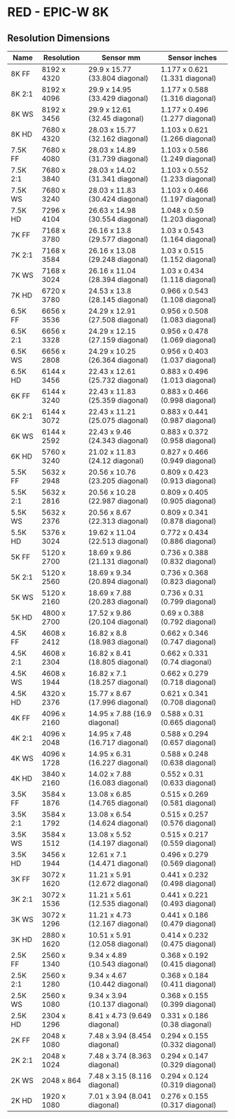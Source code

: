 # RED - EPIC-W 8K

## Resolution Dimensions

| Name     | Resolution   | Sensor mm                       | Sensor inches                  |
|----------|--------------|---------------------------------|--------------------------------|
| 8K FF    | 8192 x 4320  | 29.9 x 15.77 (33.804 diagonal)  | 1.177 x 0.621 (1.331 diagonal) |
| 8K 2:1   | 8192 x 4096  | 29.9 x 14.95 (33.429 diagonal)  | 1.177 x 0.588 (1.316 diagonal) |
| 8K WS    | 8192 x 3456  | 29.9 x 12.61 (32.45 diagonal)   | 1.177 x 0.496 (1.277 diagonal) |
| 8K HD    | 7680 x 4320  | 28.03 x 15.77 (32.162 diagonal) | 1.103 x 0.621 (1.266 diagonal) |
| 7.5K FF  | 7680 x 4080  | 28.03 x 14.89 (31.739 diagonal) | 1.103 x 0.586 (1.249 diagonal) |
| 7.5K 2:1 | 7680 x 3840  | 28.03 x 14.02 (31.341 diagonal) | 1.103 x 0.552 (1.233 diagonal) |
| 7.5K WS  | 7680 x 3240  | 28.03 x 11.83 (30.424 diagonal) | 1.103 x 0.466 (1.197 diagonal) |
| 7.5K HD  | 7296 x 4104  | 26.63 x 14.98 (30.554 diagonal) | 1.048 x 0.59 (1.203 diagonal)  |
| 7K FF    | 7168 x 3780  | 26.16 x 13.8 (29.577 diagonal)  | 1.03 x 0.543 (1.164 diagonal)  |
| 7K 2:1   | 7168 x 3584  | 26.16 x 13.08 (29.248 diagonal) | 1.03 x 0.515 (1.152 diagonal)  |
| 7K WS    | 7168 x 3024  | 26.16 x 11.04 (28.394 diagonal) | 1.03 x 0.434 (1.118 diagonal)  |
| 7K HD    | 6720 x 3780  | 24.53 x 13.8 (28.145 diagonal)  | 0.966 x 0.543 (1.108 diagonal) |
| 6.5K FF  | 6656 x 3536  | 24.29 x 12.91 (27.508 diagonal) | 0.956 x 0.508 (1.083 diagonal) |
| 6.5K 2:1 | 6656 x 3328  | 24.29 x 12.15 (27.159 diagonal) | 0.956 x 0.478 (1.069 diagonal) |
| 6.5K WS  | 6656 x 2808  | 24.29 x 10.25 (26.364 diagonal) | 0.956 x 0.403 (1.037 diagonal) |
| 6.5K HD  | 6144 x 3456  | 22.43 x 12.61 (25.732 diagonal) | 0.883 x 0.496 (1.013 diagonal) |
| 6K FF    | 6144 x 3240  | 22.43 x 11.83 (25.359 diagonal) | 0.883 x 0.466 (0.998 diagonal) |
| 6K 2:1   | 6144 x 3072  | 22.43 x 11.21 (25.075 diagonal) | 0.883 x 0.441 (0.987 diagonal) |
| 6K WS    | 6144 x 2592  | 22.43 x 9.46 (24.343 diagonal)  | 0.883 x 0.372 (0.958 diagonal) |
| 6K HD    | 5760 x 3240  | 21.02 x 11.83 (24.12 diagonal)  | 0.827 x 0.466 (0.949 diagonal) |
| 5.5K FF  | 5632 x 2948  | 20.56 x 10.76 (23.205 diagonal) | 0.809 x 0.423 (0.913 diagonal) |
| 5.5K 2:1 | 5632 x 2816  | 20.56 x 10.28 (22.987 diagonal) | 0.809 x 0.405 (0.905 diagonal) |
| 5.5K WS  | 5632 x 2376  | 20.56 x 8.67 (22.313 diagonal)  | 0.809 x 0.341 (0.878 diagonal) |
| 5.5K HD  | 5376 x 3024  | 19.62 x 11.04 (22.513 diagonal) | 0.772 x 0.434 (0.886 diagonal) |
| 5K FF    | 5120 x 2700  | 18.69 x 9.86 (21.131 diagonal)  | 0.736 x 0.388 (0.832 diagonal) |
| 5K 2:1   | 5120 x 2560  | 18.69 x 9.34 (20.894 diagonal)  | 0.736 x 0.368 (0.823 diagonal) |
| 5K WS    | 5120 x 2160  | 18.69 x 7.88 (20.283 diagonal)  | 0.736 x 0.31 (0.799 diagonal)  |
| 5K HD    | 4800 x 2700  | 17.52 x 9.86 (20.104 diagonal)  | 0.69 x 0.388 (0.792 diagonal)  |
| 4.5K FF  | 4608 x 2412  | 16.82 x 8.8 (18.983 diagonal)   | 0.662 x 0.346 (0.747 diagonal) |
| 4.5K 2:1 | 4608 x 2304  | 16.82 x 8.41 (18.805 diagonal)  | 0.662 x 0.331 (0.74 diagonal)  |
| 4.5K WS  | 4608 x 1944  | 16.82 x 7.1 (18.257 diagonal)   | 0.662 x 0.279 (0.718 diagonal) |
| 4.5K HD  | 4320 x 2376  | 15.77 x 8.67 (17.996 diagonal)  | 0.621 x 0.341 (0.708 diagonal) |
| 4K FF    | 4096 x 2160  | 14.95 x 7.88 (16.9 diagonal)    | 0.588 x 0.31 (0.665 diagonal)  |
| 4K 2:1   | 4096 x 2048  | 14.95 x 7.48 (16.717 diagonal)  | 0.588 x 0.294 (0.657 diagonal) |
| 4K WS    | 4096 x 1728  | 14.95 x 6.31 (16.227 diagonal)  | 0.588 x 0.248 (0.638 diagonal) |
| 4K HD    | 3840 x 2160  | 14.02 x 7.88 (16.083 diagonal)  | 0.552 x 0.31 (0.633 diagonal)  |
| 3.5K FF  | 3584 x 1876  | 13.08 x 6.85 (14.765 diagonal)  | 0.515 x 0.269 (0.581 diagonal) |
| 3.5K 2:1 | 3584 x 1792  | 13.08 x 6.54 (14.624 diagonal)  | 0.515 x 0.257 (0.576 diagonal) |
| 3.5K WS  | 3584 x 1512  | 13.08 x 5.52 (14.197 diagonal)  | 0.515 x 0.217 (0.559 diagonal) |
| 3.5K HD  | 3456 x 1944  | 12.61 x 7.1 (14.471 diagonal)   | 0.496 x 0.279 (0.569 diagonal) |
| 3K FF    | 3072 x 1620  | 11.21 x 5.91 (12.672 diagonal)  | 0.441 x 0.232 (0.498 diagonal) |
| 3K 2:1   | 3072 x 1536  | 11.21 x 5.61 (12.535 diagonal)  | 0.441 x 0.221 (0.493 diagonal) |
| 3K WS    | 3072 x 1296  | 11.21 x 4.73 (12.167 diagonal)  | 0.441 x 0.186 (0.479 diagonal) |
| 3K HD    | 2880 x 1620  | 10.51 x 5.91 (12.058 diagonal)  | 0.414 x 0.232 (0.475 diagonal) |
| 2.5K FF  | 2560 x 1340  | 9.34 x 4.89 (10.543 diagonal)   | 0.368 x 0.192 (0.415 diagonal) |
| 2.5K 2:1 | 2560 x 1280  | 9.34 x 4.67 (10.442 diagonal)   | 0.368 x 0.184 (0.411 diagonal) |
| 2.5K WS  | 2560 x 1080  | 9.34 x 3.94 (10.137 diagonal)   | 0.368 x 0.155 (0.399 diagonal) |
| 2.5K HD  | 2304 x 1296  | 8.41 x 4.73 (9.649 diagonal)    | 0.331 x 0.186 (0.38 diagonal)  |
| 2K FF    | 2048 x 1080  | 7.48 x 3.94 (8.454 diagonal)    | 0.294 x 0.155 (0.332 diagonal) |
| 2K 2:1   | 2048 x 1024  | 7.48 x 3.74 (8.363 diagonal)    | 0.294 x 0.147 (0.329 diagonal) |
| 2K WS    | 2048 x 864   | 7.48 x 3.15 (8.116 diagonal)    | 0.294 x 0.124 (0.319 diagonal) |
| 2K HD    | 1920 x 1080  | 7.01 x 3.94 (8.041 diagonal)    | 0.276 x 0.155 (0.317 diagonal) |
